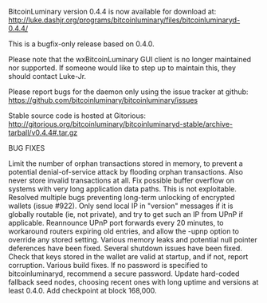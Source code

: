 BitcoinLuminary version 0.4.4 is now available for download at:
http://luke.dashjr.org/programs/bitcoinluminary/files/bitcoinluminaryd-0.4.4/

This is a bugfix-only release based on 0.4.0.

Please note that the wxBitcoinLuminary GUI client is no longer maintained nor supported. If someone would like to step up to maintain this, they should contact Luke-Jr.

Please report bugs for the daemon only using the issue tracker at github:
https://github.com/bitcoinluminary/bitcoinluminary/issues

Stable source code is hosted at Gitorious:
http://gitorious.org/bitcoinluminary/bitcoinluminaryd-stable/archive-tarball/v0.4.4#.tar.gz

BUG FIXES

Limit the number of orphan transactions stored in memory, to prevent a potential denial-of-service attack by flooding orphan transactions. Also never store invalid transactions at all.
Fix possible buffer overflow on systems with very long application data paths. This is not exploitable.
Resolved multiple bugs preventing long-term unlocking of encrypted wallets (issue #922).
Only send local IP in "version" messages if it is globally routable (ie, not private), and try to get such an IP from UPnP if applicable.
Reannounce UPnP port forwards every 20 minutes, to workaround routers expiring old entries, and allow the -upnp option to override any stored setting.
Various memory leaks and potential null pointer deferences have been
fixed.
Several shutdown issues have been fixed.
Check that keys stored in the wallet are valid at startup, and if not,
report corruption.
Various build fixes.
If no password is specified to bitcoinluminaryd, recommend a secure password.
Update hard-coded fallback seed nodes, choosing recent ones with long uptime and versions at least 0.4.0.
Add checkpoint at block 168,000.

